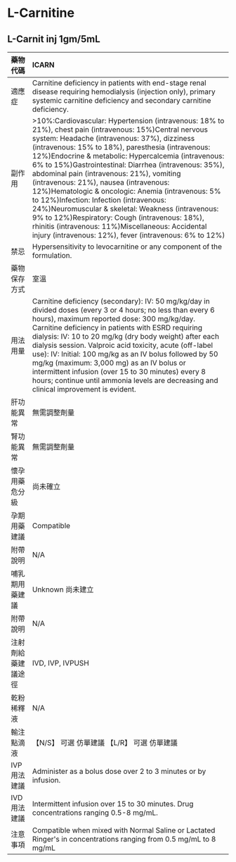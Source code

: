 # L-Carnitine

## L-Carnit inj 1gm/5mL

| 藥物代碼 | ICARN |
| :--- | :--- |
| 適應症 | Carnitine deficiency in patients with end-stage renal disease requiring hemodialysis \(injection only\), primary systemic carnitine deficiency and secondary carnitine deficiency. |
| 副作用 | &gt;10%:Cardiovascular: Hypertension \(intravenous: 18% to 21%\), chest pain \(intravenous: 15%\)Central nervous system: Headache \(intravenous: 37%\), dizziness \(intravenous: 15% to 18%\), paresthesia \(intravenous: 12%\)Endocrine & metabolic: Hypercalcemia \(intravenous: 6% to 15%\)Gastrointestinal: Diarrhea \(intravenous: 35%\), abdominal pain \(intravenous: 21%\), vomiting \(intravenous: 21%\), nausea \(intravenous: 12%\)Hematologic & oncologic: Anemia \(intravenous: 5% to 12%\)Infection: Infection \(intravenous: 24%\)Neuromuscular & skeletal: Weakness \(intravenous: 9% to 12%\)Respiratory: Cough \(intravenous: 18%\), rhinitis \(intravenous: 11%\)Miscellaneous: Accidental injury \(intravenous: 12%\), fever \(intravenous: 6% to 12%\) |
| 禁忌 | Hypersensitivity to levocarnitine or any component of the formulation. |
| 藥物保存方式 | 室溫 |
| 用法用量 | Carnitine deficiency \(secondary\): IV: 50 mg/kg/day in divided doses \(every 3 or 4 hours; no less than every 6 hours\), maximum reported dose: 300 mg/kg/day. Carnitine deficiency in patients with ESRD requiring dialysis: IV: 10 to 20 mg/kg \(dry body weight\) after each dialysis session. Valproic acid toxicity, acute \(off-label use\): IV: Initial: 100 mg/kg as an IV bolus followed by 50 mg/kg \(maximum: 3,000 mg\) as an IV bolus or intermittent infusion \(over 15 to 30 minutes\) every 8 hours; continue until ammonia levels are decreasing and clinical improvement is evident. |
| 肝功能異常 | 無需調整劑量 |
| 腎功能異常 | 無需調整劑量 |
| 懷孕用藥危分級 | 尚未確立 |
| 孕期用藥建議 | Compatible |
| 附帶說明 | N/A |
| 哺乳期用藥建議 | Unknown 尚未建立 |
| 附帶說明 | N/A |
| 注射劑給藥建議途徑 | IVD, IVP, IVPUSH |
| 乾粉稀釋液 | N/A |
| 輸注點滴液 | 【N/S】 可選 仿單建議  【L/R】 可選 仿單建議 |
| IVP 用法建議 | Administer as a bolus dose over 2 to 3 minutes or by infusion. |
| IVD 用法建議 | Intermittent infusion over 15 to 30 minutes. Drug concentrations ranging 0.5-8 mg/mL. |
| 注意事項 | Compatible when mixed with Normal Saline or Lactated Ringer's in concentrations ranging from 0.5 mg/mL to 8 mg/mL |

